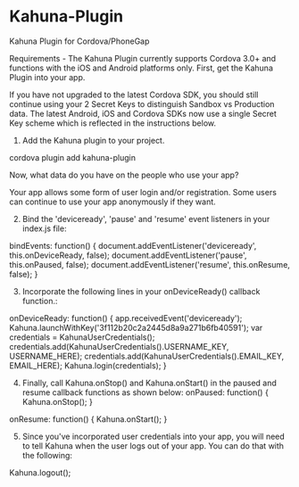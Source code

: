 # Kahuna-Plugin
Kahuna Plugin for Cordova/PhoneGap

Requirements - The Kahuna Plugin currently supports Cordova 3.0+ and functions with the iOS and Android platforms only.
First, get the Kahuna Plugin into your app.

If you have not upgraded to the latest Cordova SDK, you should still continue using your 2 Secret Keys to distinguish Sandbox vs Production data. The latest Android, iOS and Cordova SDKs now use a single Secret Key scheme which is reflected in the instructions below.


1. Add the Kahuna plugin to your project.

  cordova plugin add kahuna-plugin


Now, what data do you have on the people who use your app?

Your app allows some form of user login and/or registration. Some users can continue to use your app anonymously if they want.

2. Bind the 'deviceready', 'pause' and 'resume' event listeners in your index.js file:


  bindEvents: function() {
      document.addEventListener('deviceready', this.onDeviceReady, false);
      document.addEventListener('pause', this.onPaused, false);
      document.addEventListener('resume', this.onResume, false);
  }


3. Incorporate the following lines in your onDeviceReady() callback function.:


  onDeviceReady: function() {
      app.receivedEvent('deviceready');
      Kahuna.launchWithKey('3f112b20c2a2445d8a9a271b6fb40591');
      var credentials = KahunaUserCredentials();
      credentials.add(KahunaUserCredentials().USERNAME_KEY, USERNAME_HERE);
      credentials.add(KahunaUserCredentials().EMAIL_KEY, EMAIL_HERE);
      Kahuna.login(credentials);
  }

4. Finally, call Kahuna.onStop() and Kahuna.onStart() in the paused and resume callback functions as shown below:
  onPaused: function() {
    Kahuna.onStop();
  }

  onResume: function() {
      Kahuna.onStart();
  }    
  
5. Since you've incorporated user credentials into your app, you will need to tell Kahuna when the user logs out of your app. You can do that with the following:

  Kahuna.logout();
                        
                        
